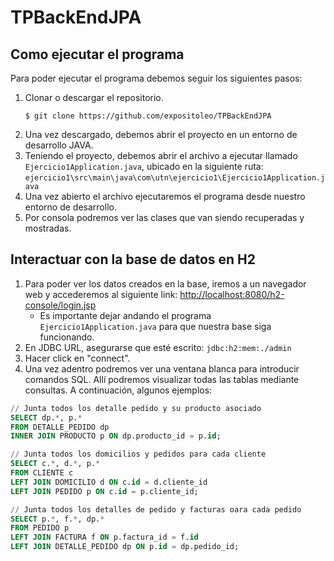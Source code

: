 # TPBackEndJPA
## Como ejecutar el programa

Para poder ejecutar el programa debemos seguir los siguientes pasos:
1. Clonar o descargar el repositorio.
   ```
   $ git clone https://github.com/expositoleo/TPBackEndJPA
   ```
2. Una vez descargado, debemos abrir el proyecto en un entorno de desarrollo JAVA.
3. Teniendo el proyecto, debemos abrir el archivo a ejecutar llamado `Ejercicio1Application.java`, ubicado en la siguiente ruta:
   `ejercicio1\src\main\java\com\utn\ejercicio1\Ejercicio1Application.java`
5. Una vez abierto el archivo ejecutaremos el programa desde nuestro entorno de desarrollo.
6. Por consola podremos ver las clases que van siendo recuperadas y mostradas.

## Interactuar con la base de datos en H2
1. Para poder ver los datos creados en la base, iremos a un navegador web y accederemos al siguiente link:
   <http://localhost:8080/h2-console/login.jsp>
   * Es importante dejar andando el programa `Ejercicio1Application.java` para que nuestra base siga funcionando.
2. En JDBC URL, asegurarse que esté escrito: `jdbc:h2:mem:./admin`
3. Hacer click en "connect".
4. Una vez adentro podremos ver una ventana blanca para introducir comandos SQL. Allí podremos visualizar todas las tablas mediante consultas. A continuación, algunos ejemplos:
  ```SQL
  // Junta todos los detalle pedido y su producto asociado
  SELECT dp.*, p.*
  FROM DETALLE_PEDIDO dp
  INNER JOIN PRODUCTO p ON dp.producto_id = p.id;
  ```
  ```SQL
  // Junta todos los domicilios y pedidos para cada cliente
  SELECT c.*, d.*, p.*
  FROM CLIENTE c
  LEFT JOIN DOMICILIO d ON c.id = d.cliente_id
  LEFT JOIN PEDIDO p ON c.id = p.cliente_id;
  ```
  ```SQL
  // Junta todos los detalles de pedido y facturas oara cada pedido
  SELECT p.*, f.*, dp.*
  FROM PEDIDO p
  LEFT JOIN FACTURA f ON p.factura_id = f.id
  LEFT JOIN DETALLE_PEDIDO dp ON p.id = dp.pedido_id;
  ```
